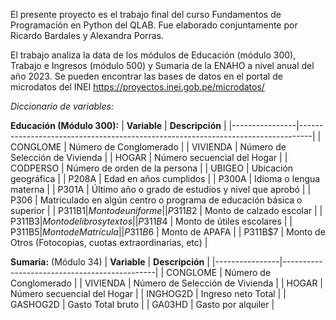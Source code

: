 El presente proyecto es el trabajo final del curso Fundamentos de Programación en Python del QLAB. 
Fue elaborado conjuntamente por Ricardo Bardales y Alexandra Porras.

El trabajo analiza la data de los módulos de Educación (módulo 300), Trabajo e Ingresos (módulo 500) y Sumaria de la ENAHO a nivel anual del año 2023.
Se pueden encontrar las bases de datos en el portal de microdatos del INEI https://proyectos.inei.gob.pe/microdatos/

*Diccionario de variables:*

**Educación (Módulo 300):**
| **Variable**   | **Descripción**                                                                 |
|----------------|---------------------------------------------------------------------------------|
| CONGLOME       | Número de Conglomerado                                                          |
| VIVIENDA       | Número de Selección de Vivienda                                                 |
| HOGAR          | Número secuencial del Hogar                                                     |
| CODPERSO       | Número de orden de la persona                                                   |
| UBIGEO         | Ubicación geográfica                                                            |
| P208A          | Edad en años cumplidos                                                          |
| P300A          | Idioma o lengua materna                                                         |
| P301A          | Último año o grado de estudios y nivel que aprobó                               |
| P306           | Matriculado en algún centro o programa de educación básica o superior           |
| P311B$1        | Monto de uniforme                                                               |
| P311B$2        | Monto de calzado escolar                                                        |
| P311B$3        | Monto de libros y textos                                                        |
| P311B$4        | Monto de útiles escolares                                                       |
| P311B$5        | Monto de Matrícula                                                              |
| P311B$6        | Monto de APAFA                                                                  |
| P311B$7        | Monto de Otros (Fotocopias, cuotas extraordinarias, etc)                        |

**Sumaria:** (Módulo 34) 
| **Variable**   | **Descripción**                              |
|----------------|----------------------------------------------|
| CONGLOME       | Número de Conglomerado                       |
| VIVIENDA       | Número de Selección de Vivienda              |
| HOGAR          | Número secuencial del Hogar                  |
| INGHOG2D       | Ingreso neto Total                           |
| GASHOG2D       | Gasto Total bruto                            |
| GA03HD         | Gasto por alquiler                           |

